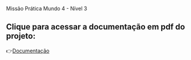 Missão Prática Mundo 4 - Nível 3

## Clique para acessar a documentação em pdf do projeto:
👉[Documentação](documentacao.pdf)
